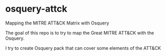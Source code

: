 # osquery-attck
Mapping the MITRE ATT&amp;CK Matrix with Osquery

The goal of this repo is to try to map the Great MITRE ATT&CK with the Osquery.

I try to create Osquery pack that can cover some elements of the ATT&CK
